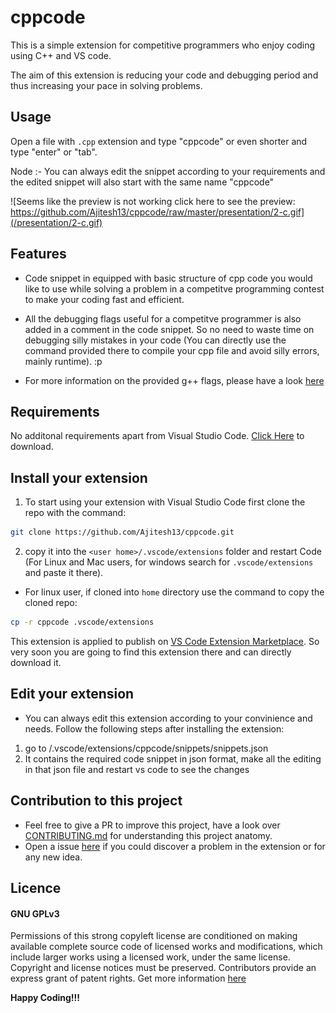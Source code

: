 # cppcode

This is a simple extension for competitive programmers who enjoy coding using C++ and VS code.

The aim of this extension is reducing your code and debugging period and thus increasing your pace in solving problems.

## Usage

Open a file with `.cpp` extension and type "cppcode" or even shorter and type "enter" or "tab".

Node :- You can always edit the snippet according to your requirements and the edited snippet will also start with the same name "cppcode"

![Seems like the preview is not working click here to see the preview: https://github.com/Ajitesh13/cppcode/raw/master/presentation/2-c.gif](/presentation/2-c.gif)

## Features

* Code snippet in equipped with basic structure of cpp code you would like to use while solving a problem in a competitve programming contest to make your coding fast and efficient.

* All the debugging flags useful for a competitve programmer is also added in a comment in the code snippet. So no need to waste time on debugging silly mistakes in your code (You can directly use the command provided there to compile your cpp file and avoid silly errors, mainly runtime). :p

* For more information on the provided g++ flags, please have a look [here](https://codeforces.com/blog/entry/15547)

## Requirements

No additonal requirements apart from Visual Studio Code. [Click Here](https://code.visualstudio.com/download) to download.

## Install your extension

1. To start using your extension with Visual Studio Code first clone the repo with the command:

```bash
git clone https://github.com/Ajitesh13/cppcode.git
```

2. copy it into the `<user home>/.vscode/extensions` folder and restart Code (For Linux and Mac users, for windows search for `.vscode/extensions` and paste it there).

* For linux user, if cloned into `home` directory use the command to copy the cloned repo:

```bash
cp -r cppcode .vscode/extensions

```

This extension is applied to publish on [VS Code Extension Marketplace](https://marketplace.visualstudio.com/vscode). So very soon you are going to find this extension there and can  directly download it.  

## Edit your extension

* You can always edit this extension according to your convinience and needs. Follow the following steps after installing the extension:

1. go to <user home>/.vscode/extensions/cppcode/snippets/snippets.json
2. It contains the required code snippet in json format, make all the editing in that json file and restart vs code to see the changes

## Contribution to this project

* Feel free to give a PR to improve this project, have a look over [CONTRIBUTING.md](CONTRIBUTING.md) for understanding this project anatomy.
* Open a issue [here](https://github.com/Ajitesh13/cppcode/issues) if you could discover a problem in the extension or for any new idea.  

## Licence

#### GNU GPLv3

Permissions of this strong copyleft license are conditioned on making available complete source code of licensed works and modifications, which include larger works using a licensed work, under the same license. Copyright and license notices must be preserved. Contributors provide an express grant of patent rights. Get more information [here](https://choosealicense.com/licenses/gpl-3.0/)

**Happy Coding!!!**
